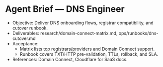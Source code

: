 # Agent Brief — DNS Engineer

- Objective: Deliver DNS onboarding flows, registrar compatibility, and cutover runbook.
- Deliverables: research/domain-connect-matrix.md, ops/runbooks/dns-cutover.md
- Acceptance:
  - Matrix lists top registrars/providers and Domain Connect support.
  - Runbook covers TXT/HTTP pre-validation, TTLs, rollback, and SLA.
- References: Domain Connect, Cloudflare for SaaS docs.

